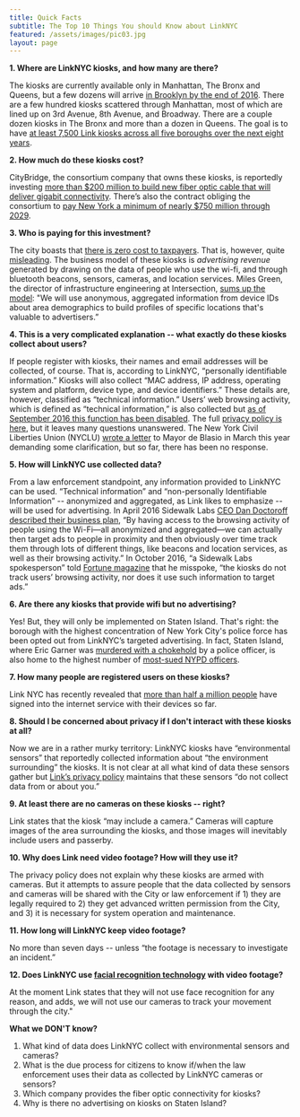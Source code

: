 ```yaml
---
title: Quick Facts
subtitle: The Top 10 Things You should Know about LinkNYC
featured: /assets/images/pic03.jpg
layout: page
---
```

**1. Where are LinkNYC kiosks, and how many are there?**

The kiosks are currently available only in Manhattan, The Bronx and Queens, but a few dozens will arrive [in Brooklyn by the end of 2016](https://www.dnainfo.com/new-york/20161019/downtown-brooklyn/linknyc-kiosks-brooklyn-wifi). 
There are a few hundred kiosks scattered through Manhattan, most of which are lined up on 3rd Avenue, 8th Avenue, and Broadway. There are a couple dozen kiosks in The Bronx and more than a dozen in Queens. The goal is to have [at least 7,500 Link kiosks across all five boroughs over the next eight years](https://www.link.nyc/assets/downloads/LinkNYC-Fact-Sheet.pdf).

**2.  How much do these kiosks cost?**

CityBridge, the consortium company that owns these kiosks, is reportedly investing [more than $200 million to build new fiber optic cable that will deliver gigabit connectivity](https://www.link.nyc/assets/downloads/LinkNYC-Fact-Sheet.pdf). There’s also the contract obliging the consortium to [pay New York a minimum of nearly $750 million through 2029](https://www1.nyc.gov/assets/doitt/downloads/pdf/Franchise-Agreement-for-Public-Communications-Structures-(REVISED-FINAL-12-10-2014).pdf).

**3. Who is paying for this investment?**

The city boasts that [there is zero cost to taxpayers](http://www1.nyc.gov/site/doitt/initiatives/linknyc.page). That is, however, quite [misleading](http://www.govtech.com/opinion/The-Heavy-Price-We-Pay-for-Free-Wi-Fi.html). The business model of these kiosks is _advertising revenue_ generated by drawing on the data of people who use the wi-fi, and through bluetooth beacons, sensors, cameras, and location services. Miles Green, the director of infrastructure engineering at Intersection, [sums up the model](http://www.businessinsider.com/inside-linknycs-free-public-gigabit-wifi-plan-2016-2): "We will use anonymous, aggregated information from device IDs about area demographics to build profiles of specific locations that's valuable to advertisers.”

**4. This is a very complicated explanation -- what exactly do these kiosks collect about users?**

If people register with kiosks, their names and email addresses will be collected, of course. That is, according to LinkNYC, “personally identifiable information.” Kiosks will also collect “MAC address, IP address, operating system and platform, device type, and device identifiers.” These details are, however, classified as “technical information.” Users’ web browsing activity, which is defined as “technical information,” is also collected but [as of September 2016 this function has been disabled](http://gizmodo.com/free-web-browsing-disabled-on-nyc-internet-kiosks-becau-1786633487). The full [privacy policy is here](http://www1.nyc.gov/assets/doitt/downloads/pdf/Proposed-PCS-Franchise-Exhibit-2-CityBridge-Privacy-Policy.pdf), but it leaves many questions unanswered. The New York Civil Liberties Union (NYCLU) [wrote a letter](http://www.nyclu.org/files/releases/city%20wifi%20letter.pdf) to Mayor de Blasio in March this year demanding some clarification, but so far, there has been no response. 

**5. How will LinkNYC use collected data?**

From a law enforcement standpoint, any information provided to LinkNYC can be used. 
“Technical information” and “non-personally Identifiable Information” -- anonymized and aggregated, as Link likes to emphasize -- will be used for advertising. In April 2016 Sidewalk Labs [CEO Dan Doctoroff described their business plan](http://www.villagevoice.com/news/google-is-transforming-nycs-payphones-into-a-personalized-propaganda-engine-8822938), “By having access to the browsing activity of people using the Wi-Fi—all anonymized and aggregated—we can actually then target ads to people in proximity and then obviously over time track them through lots of different things, like beacons and location services, as well as their browsing activity.” In October 2016, “a Sidewalk Labs spokesperson” told [Fortune magazine](http://fortune.com/2016/10/18/google-sidewalk-kiosks/) that he misspoke, “the kiosks do not track users’ browsing activity, nor does it use such information to target ads.” 

**6. Are there any kiosks that provide wifi but no advertising?**

Yes! But, they will only be implemented on Staten Island. That's right: the borough with the highest concentration of New York City's police force has been opted out from LinkNYC’s targeted advertising. In fact, Staten Island, where Eric Garner was [murdered with a chokehold](http://www.rollingstone.com/politics/news/black-lives-matter-11-racist-police-killings-with-no-justice-served-20141204) by a police officer, is also home to the highest number of [most-sued NYPD officers](http://www.nydailynews.com/new-york/staten-island-highest-number-most-sued-nypd-officers-article-1.1882160). 

**7. How many people are registered users on these kiosks?**

Link NYC has recently revealed that [more than half a million people](http://www.amny.com/news/linknyc-free-wi-fi-use-at-kiosks-surpasses-576-000-people-1.12401191) have signed into the internet service with their devices so far.

**8. Should I be concerned about privacy if I don't interact with these kiosks at all?**

Now we are in a rather murky territory: LinkNYC kiosks have “environmental sensors” that reportedly collected information about “the environment surrounding” the kiosks. It is not clear at all what kind of data these sensors gather but [Link’s privacy policy](http://www1.nyc.gov/assets/doitt/downloads/pdf/Proposed-PCS-Franchise-Exhibit-2-CityBridge-Privacy-Policy.pdf) maintains that these sensors “do not collect data from or about you.” 

**9. At least there are no cameras on these kiosks -- right?**

Link states that the kiosk “may include a camera.” Cameras will capture images of the area surrounding the kiosks, and those images will inevitably include users and passerby. 

**10. Why does Link need video footage? How will they use it?**

The privacy policy does not explain why these kiosks are armed with cameras. But it attempts to assure people that the data collected by sensors and cameras will be shared with the City or law enforcement if 1) they are legally required to 2) they get advanced written permission from the City, and 3) it is necessary for system operation and maintenance.  

**11. How long will LinkNYC keep video footage?**

No more than seven days -- unless “the footage is necessary to investigate an incident.”

**12. Does LinkNYC use [facial recognition technology](https://www.aclu.org/other/qa-face-recognition) with video footage?**

At the moment Link states that they will not use face recognition for any reason, and adds, we will not use our cameras to track your movement through the city."

**What we DON'T know?**

1. What kind of data does LinkNYC collect with environmental sensors and cameras?
2. What is the due process for citizens to know if/when the law enforcement uses their data as collected by LinkNYC cameras or sensors?
3. Which company provides the fiber optic connectivity for kiosks?
4. Why is there no advertising on kiosks on Staten Island?



